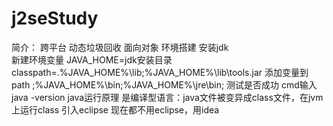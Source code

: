 # j2seStudy
简介：
    跨平台 动态垃圾回收 面向对象
环境搭建
    安装jdk  
    新建环境变量
        JAVA_HOME=jdk安装目录
        classpath=.\%JAVA_HOME%\lib;%JAVA_HOME%\lib\tools.jar
    添加变量到path
        ;%JAVA_HOME%\bin;%JAVA_HOME%\jre\bin;
    测试是否成功
        cmd输入 java -version
java运行原理
    是编译型语言：java文件被变异成class文件，在jvm上运行class
引入eclipse
    现在都不用eclipse，用idea